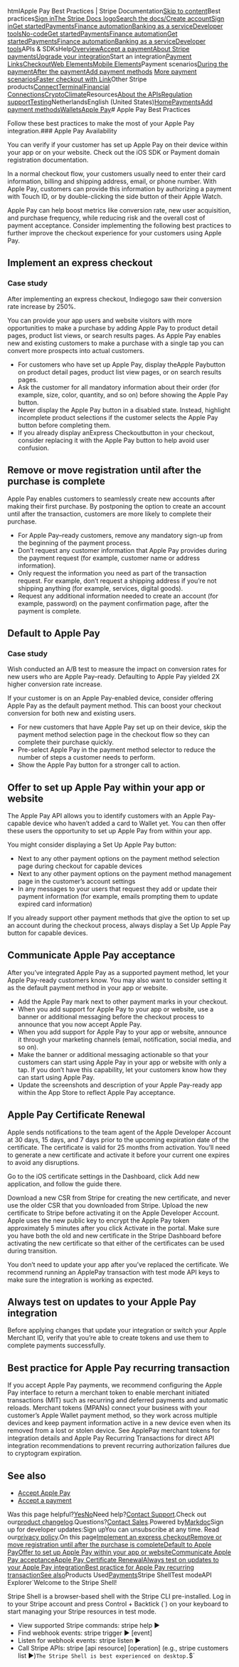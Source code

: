 htmlApple Pay Best Practices | Stripe Documentation[Skip to content](#main-content)Best practices[Sign in](https://dashboard.stripe.com/login?redirect=https%3A%2F%2Fdocs.stripe.com%2Fapple-pay%2Fbest-practices)[The Stripe Docs logo](/)[Search the docs/](#)[Create account](https://dashboard.stripe.com/register)[Sign in](https://dashboard.stripe.com/login?redirect=https%3A%2F%2Fdocs.stripe.com%2Fapple-pay%2Fbest-practices)[Get started](/get-started)[Payments](/payments)[Finance automation](/finance-automation)[Banking as a service](/financial-services)[Developer tools](/development)[No-code](/no-code)[Get started](/get-started)[Payments](/payments)[Finance automation](/finance-automation)[](#)[Get started](/get-started)[Payments](/payments)[Finance automation](/finance-automation)[Banking as a service](/financial-services)[Developer tools](/development)[](#)APIs & SDKsHelp[Overview](/docs/payments)[Accept a payment](#)[About Stripe payments](#)[Upgrade your integration](/docs/payments/upgrades)Start an integration[Payment Links](#)[Checkout](#)[Web Elements](#)[Mobile Elements](#)Payment scenarios[During the payment](#)[After the payment](#)[Add payment methods](#)
[More payment scenarios](#)[Faster checkout with Link](#)Other Stripe products[Connect](#)[Terminal](#)[Financial Connections](#)[Crypto](#)[Climate](#)Resources[About the APIs](#)[Regulation support](#)[Testing](/docs/testing)NetherlandsEnglish (United States)[](#)[](#)[Home](/docs)[Payments](/docs/payments)[Add payment methods](/docs/payments/payment-methods/overview)[Wallets](/docs/payments/wallets)[Apple Pay](/docs/apple-pay)# Apple Pay Best Practices

Follow these best practices to make the most of your Apple Pay integration.### Apple Pay Availability

You can verify if your customer has set up Apple Pay on their device within your app or on your website. Check out the iOS SDK or Payment domain registration documentation.

In a normal checkout flow, your customers usually need to enter their card information, billing and shipping address, email, or phone number. With Apple Pay, customers can provide this information by authorizing a payment with Touch ID, or by double-clicking the side button of their Apple Watch.

Apple Pay can help boost metrics like conversion rate, new user acquisition, and purchase frequency, while reducing risk and the overall cost of payment acceptance. Consider implementing the following best practices to further improve the checkout experience for your customers using Apple Pay.

## Implement an express checkout

### Case study

After implementing an express checkout, Indiegogo saw their conversion rate increase by 250%.

You can provide your app users and website visitors with more opportunities to make a purchase by adding Apple Pay to product detail pages, product list views, or search results pages. As Apple Pay enables new and existing customers to make a purchase with a single tap you can convert more prospects into actual customers.

- For customers who have set up Apple Pay, display theApple Paybutton on product detail pages, product list view pages, or on search results pages.
- Ask the customer for all mandatory information about their order (for example, size, color, quantity, and so on) before showing the Apple Pay button.
- Never display the Apple Pay button in a disabled state. Instead, highlight incomplete product selections if the customer selects the Apple Pay button before completing them.
- If you already display anExpress Checkoutbutton in your checkout, consider replacing it with the Apple Pay button to help avoid user confusion.

## Remove or move registration until after the purchase is complete

Apple Pay enables customers to seamlessly create new accounts after making their first purchase. By postponing the option to create an account until after the transaction, customers are more likely to complete their purchase.

- For Apple Pay–ready customers, remove any mandatory sign-up from the beginning of the payment process.
- Don’t request any customer information that Apple Pay provides during the payment request (for example, customer name or address information).
- Only request the information you need as part of the transaction request. For example, don’t request a shipping address if you’re not shipping anything (for example, services, digital goods).
- Request any additional information needed to create an account (for example, password) on the payment confirmation page, after the payment is complete.

## Default to Apple Pay

### Case study

Wish conducted an A/B test to measure the impact on conversion rates for new users who are Apple Pay–ready. Defaulting to Apple Pay yielded 2X higher conversion rate increase.

If your customer is on an Apple Pay-enabled device, consider offering Apple Pay as the default payment method. This can boost your checkout conversion for both new and existing users.

- For new customers that have Apple Pay set up on their device, skip the payment method selection page in the checkout flow so they can complete their purchase quickly.
- Pre-select Apple Pay in the payment method selector to reduce the number of steps a customer needs to perform.
- Show the Apple Pay button for a stronger call to action.

## Offer to set up Apple Pay within your app or website

The Apple Pay API allows you to identify customers with an Apple Pay-capable device who haven’t added a card to Wallet yet. You can then offer these users the opportunity to set up Apple Pay from within your app.

You might consider displaying a Set Up Apple Pay button:

- Next to any other payment options on the payment method selection page during checkout for capable devices
- Next to any other payment options on the payment method management page in the customer’s account settings
- In any messages to your users that request they add or update their payment information (for example, emails prompting them to update expired card information)

If you already support other payment methods that give the option to set up an account during the checkout process, always display a Set Up Apple Pay button for capable devices.

## Communicate Apple Pay acceptance

After you’ve integrated Apple Pay as a supported payment method, let your Apple Pay-ready customers know. You may also want to consider setting it as the default payment method in your app or website.

- Add the Apple Pay mark next to other payment marks in your checkout.
- When you add support for Apple Pay to your app or website, use a banner or additional messaging before the checkout process to announce that you now accept Apple Pay.
- When you add support for Apple Pay to your app or website, announce it through your marketing channels (email, notification, social media, and so on).
- Make the banner or additional messaging actionable so that your customers can start using Apple Pay in your app or website with only a tap. If you don’t have this capability, let your customers know how they can start using Apple Pay.
- Update the screenshots and description of your Apple Pay-ready app within the App Store to reflect Apple Pay acceptance.

## Apple Pay Certificate Renewal

Apple sends notifications to the team agent of the Apple Developer Account at 30 days, 15 days, and 7 days prior to the upcoming expiration date of the certificate. The certificate is valid for 25 months from activation. You’ll need to generate a new certificate and activate it before your current one expires to avoid any disruptions.

Go to the iOS certificate settings in the Dashboard, click Add new application, and follow the guide there.

Download a new CSR from Stripe for creating the new certificate, and never use the older CSR that you downloaded from Stripe. Upload the new certificate to Stripe before activating it on the Apple Developer Account. Apple uses the new public key to encrypt the Apple Pay token approximately 5 minutes after you click  Activate in the portal. Make sure you have both the old and new certificate in the Stripe Dashboard before activating the new certificate so that either of the certificates can be used during transition.

You don’t need to update your app after you’ve replaced the certificate. We recommend running an ApplePay transaction with test mode API keys to make sure the integration is working as expected.

## Always test on updates to your Apple Pay integration

Before applying changes that update your integration or switch your Apple Merchant ID, verify that you’re able to create tokens and use them to complete payments successfully.

## Best practice for Apple Pay recurring transaction

If you accept Apple Pay payments, we recommend configuring the Apple Pay interface to return a merchant token to enable merchant initiated transactions (MIT) such as recurring and deferred payments and automatic reloads. Merchant tokens (MPANs) connect your business with your customer’s Apple Wallet payment method, so they work across multiple devices and keep payment information active in a new device even when its removed from a lost or stolen device. See ApplePay merchant tokens for integration details and Apple Pay Recurring Transactions for direct API integration recommendations to prevent recurring authorization failures due to cryptogram expiration.

## See also

- [Accept Apple Pay](/apple-pay?platform=ios#accept)
- [Accept a payment](/payments/accept-a-payment)

Was this page helpful?[Yes](#)[No](#)Need help?[Contact Support](https://support.stripe.com/).Check out our[product changelog](https://stripe.com/blog/changelog).Questions?[Contact Sales](https://stripe.com/contact/sales).Powered by[Markdoc](https://markdoc.dev)Sign up for developer updates:Sign upYou can unsubscribe at any time. Read our[privacy policy](https://stripe.com/privacy).On this page[Implement an express checkout](#implement-an-express-checkout)[Remove or move registration until after the purchase is complete](#remove-or-move-registration-until-after-the-purchase-is-complete)[Default to Apple Pay](#default-to-apple-pay)[Offer to set up Apple Pay within your app or website](#offer-to-set-up-apple-pay-within-your-app-or-website)[Communicate Apple Pay acceptance](#communicate-apple-pay-acceptance)[Apple Pay Certificate Renewal](#apple-pay-certificate-renewal)[Always test on updates to your Apple Pay integration](#always-test-on-updates-to-your-apple-pay-integration)[Best practice for Apple Pay recurring transaction](#best-practice-for-apple-pay-recurring-transaction)[See also](#see-also)Products Used[Payments](/payments)Stripe ShellTest modeAPI Explorer[](https://stripe.com/docs/stripe-cli#install)`Welcome to the Stripe Shell!

Stripe Shell is a browser-based shell with the Stripe CLI pre-installed. Log in to your
Stripe account and press Control + Backtick (`) on your keyboard to start managing your Stripe
resources in test mode.

- View supported Stripe commands: stripe help ▶️
- Find webhook events: stripe trigger ▶️ [event]
- Listen for webhook events: stripe listen ▶
- Call Stripe APIs: stripe [api resource] [operation] (e.g., stripe customers list ▶️)`The Stripe Shell is best experienced on desktop.`$`
